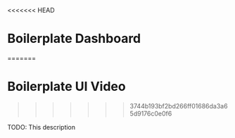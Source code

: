 <<<<<<< HEAD
# Boilerplate Dashboard
=======
# Boilerplate UI Video
>>>>>>> 3744b193bf2bd266ff01686da3a65d9176c0e0f6

TODO: This description
